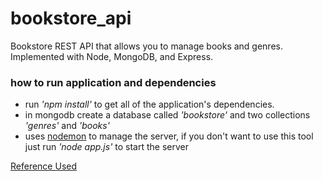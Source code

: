 # bookstore_api
Bookstore REST API that allows you to manage books and genres. Implemented with Node, MongoDB, and Express.

### how to run application and dependencies
* run *'npm install'* to get all of the application's dependencies.
* in mongodb create a database called *'bookstore'* and two collections *'genres'* and *'books'*
* uses [nodemon](https://www.npmjs.com/package/nodemon) to manage the server, if you don't want to use this tool just run *'node app.js'* to start the server

[Reference Used](https://www.youtube.com/watch?v=eB9Fq9I5ocs)
